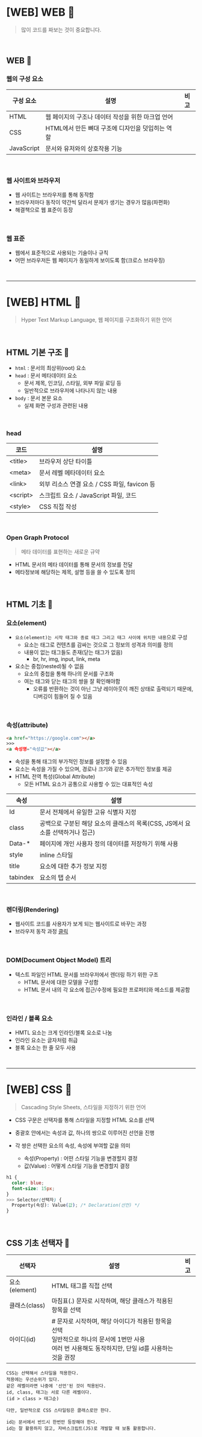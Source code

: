# [WEB] WEB 📝

> 많이 코드를 짜보는 것이 중요합니다.

<br />

## **WEB 💭**

### **웹의 구성 요소**

| 구성 요소  | 설명                                              | 비고 |
| ---------- | ------------------------------------------------- | ---- |
| HTML       | 웹 페이지의 구조나 데이터 작성을 위한 마크업 언어 |      |
| CSS        | HTML에서 만든 뼈대 구조에 디자인을 덧입히는 역할  |      |
| JavaScript | 문서와 유저와의 상호작용 기능                     |      |

<br />

### **웹 사이트와 브라우저**

- 웹 사이트는 브라우저를 통해 동작함
- 브라우저마다 동작이 약간씩 달라서 문제가 생기는 경우가 많음(파편화)
- 해결책으로 웹 표준이 등장

<br />

### **웹 표준**

- 웹에서 표준적으로 사용되는 기술이나 규칙
- 어떤 브라우저든 웹 페이지가 동일하게 보이도록 함(크로스 브라우징)

<br />

---

# [WEB] HTML 📝

> Hyper Text Markup Language, 웹 페이지를 구조화하기 위한 언어

<br />

## **HTML 기본 구조 💭**

- `html` : 문서의 최상위(root) 요소
- `head` : 문서 메타데이터 요소
  - 문서 제목, 인코딩, 스타일, 외부 파일 로딩 등
  - 일반적으로 브라우저에 나타나지 않는 내용
- `body` : 문서 본문 요소
  - 실제 화면 구성과 관련된 내용

<br />

### **head**

| 코드      | 설명                                         |
| --------- | -------------------------------------------- |
| \<title>  | 브라우저 상단 타이틀                         |
| \<meta>   | 문서 레벨 메타데이터 요소                    |
| \<link>   | 외부 리소스 연결 요소 / CSS 파일, favicon 등 |
| \<script> | 스크립트 요소 / JavaScript 파일, 코드        |
| \<style>  | CSS 직접 작성                                |

<br />

### **Open Graph Protocol**

> 메타 데이터를 표현하는 새로운 규약

- HTML 문서의 메타 데이터를 통해 문서의 정보를 전달
- 메타정보에 해당하는 제목, 설명 등을 쓸 수 있도록 정의

<br />

## **HTML 기초 💭**

### **요소(element)**

- `요소(element)는 시작 태그와 종료 태그 그리고 태그 사이에 위치한 내용`으로 구성
  - 요소는 태그로 컨텐츠를 감싸는 것으로 그 정보의 성격과 의미를 정의
  - 내용이 없는 태그들도 존재(닫는 태그가 없음)
    - br, hr, img, input, link, meta
- 요소는 중첩(nested)될 수 없음
  - 요소의 중첩을 통해 하나의 문서를 구조화
  - 여는 태그와 닫는 태그의 쌍을 잘 확인해야함
    - 오류를 반환하는 것이 아닌 그냥 레이아웃이 깨진 상태로 출력되기 때문에, 디버깅이 힘들어 질 수 있음

<br />

### **속성(attribute)**

```html
<a href="https://google.com"></a>
>>>
<a 속성명="속성값"></a>
```

- 속성을 통해 태그의 부가적인 정보를 설정할 수 있음
- 요소는 속성을 가질 수 있으며, 경로나 크기와 같은 추가적인 정보를 제공
- HTML 전역 특성(Global Attribute)
  - 모든 HTML 요소가 공통으로 사용할 수 있는 대표적인 속성

| 속성     | 설명                                                                          |
| -------- | ----------------------------------------------------------------------------- |
| Id       | 문서 전체에서 유일한 고유 식별자 지정                                         |
| class    | 공백으로 구분된 해당 요소의 클래스의 목록(CSS, JS에서 요소를 선택하거나 접근) |
| Data-\*  | 페이지에 개인 사용자 정의 데이터를 저장하기 위해 사용                         |
| style    | inline 스타일                                                                 |
| title    | 요소에 대한 추가 정보 지정                                                    |
| tabindex | 요소의 탭 순서                                                                |

<br />

### **렌더링(Rendering)**

- 웹사이트 코드를 사용자가 보게 되는 웹사이트로 바꾸는 과정
- 브라우저 동작 과정 [클릭](https://d2.naver.com/helloworld/59361)

<br />

### **DOM(Document Object Model) 트리**

- 텍스트 파일인 HTML 문서를 브라우저에서 렌더링 하기 위한 구조
  - HTML 문서에 대한 모델을 구성함
  - HTML 문서 내의 각 요소에 접근/수정에 필요한 프로퍼티와 메소드를 제공함

<br />

### **인라인 / 블록 요소**

- HMTL 요소는 크게 인라인/블록 요소로 나눔
- 인라인 요소는 글자처럼 취급
- 블록 요소는 한 줄 모두 사용

<br />

---

# [WEB] CSS 📝

> Cascading Style Sheets, 스타일을 지정하기 위한 언어

- CSS 구문은 선택자를 통해 스타일을 지정할 HTML 요소를 선택

- 중괄호 안에서는 속성과 값, 하나의 쌍으로 이루어진 선언을 진행

- 각 쌍은 선택한 요소의 속성, 속성에 부여할 값을 의미

  - 속성(Property) : 어떤 스타일 기능을 변경할지 결정
  - 값(Value) : 어떻게 스타일 기능을 변경할지 결정

```css
h1 {
  color: blue;
  font-size: 15px;
}
>>> Selector(선택자) {
  Property(속성): Value(값); /* Declaration(선언) */
}
```

<br />

## **CSS 기초 선택자 💭**

| 선택자        | 설명                                                                                                                                                        | 비고 |
| ------------- | ----------------------------------------------------------------------------------------------------------------------------------------------------------- | ---- |
| 요소(element) | HTML 태그를 직접 선택                                                                                                                                       |      |
| 클래스(class) | 마침표(.) 문자로 시작하며, 해당 클래스가 적용된 항목을 선택                                                                                                 |      |
| 아이디(id)    | # 문자로 시작하며, 해당 아이디가 적용된 항목을 선택<br />일반적으로 하나의 문서에 1번만 사용<br />여러 번 사용해도 동작하지만, 단일 id를 사용하는 것을 권장 |      |

```
CSS는 선택해서 스타일을 적용한다.
적용에는 우선순위가 있다.
같은 레벨이라면 나중에 '선언'된 것이 적용된다.
id, class, 태그는 서로 다른 레벨이다.
(id > class > 태그순)

다만, 일반적으로 CSS 스타일링은 클래스로만 한다.

id는 문서에서 반드시 한번만 등장해야 한다.
id는 잘 활용하지 않고, 자바스크립트(JS)로 개발할 때 보통 활용합니다.
```
